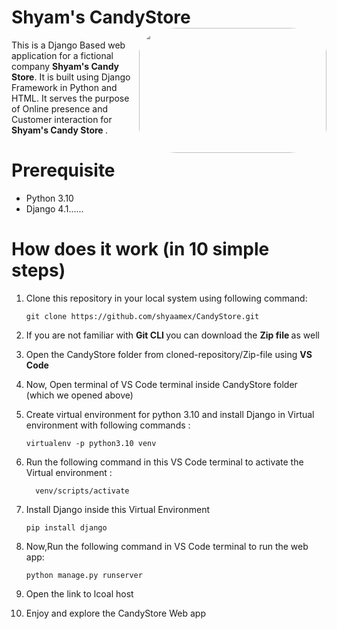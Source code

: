 # Shyam's CandyStore <img style="border-radius: 20%;" src="https://images.pexels.com/photos/557665/pexels-photo-557665.jpeg?auto=compress&cs=tinysrgb&w=600" height=200 width=300 align="right" >
This is a Django Based web application for a fictional company <b> Shyam's Candy Store</b>. It is built using Django Framework in Python and HTML. 
It serves the purpose of Online presence and Customer interaction for <b> Shyam's Candy Store </b>. 

# Prerequisite
* Python 3.10
* Django 4.1......


# How does it work (in 10 simple steps)

1. Clone this repository in your local system using following command: 
    ```
    git clone https://github.com/shyaamex/CandyStore.git
    ```
2. If you are not familiar with <b> Git CLI </b> you can download the <b> Zip file </b> as well
3. Open the CandyStore folder from cloned-repository/Zip-file using <b> VS Code </b>
4. Now, Open terminal of VS Code terminal inside CandyStore folder (which we opened above)
5. Create virtual environment for python 3.10 and install Django in Virtual environment with following commands :
	```
	virtualenv -p python3.10 venv
	```
6. Run the following command in this VS Code terminal to activate the Virtual environment : 
    ```
	  venv/scripts/activate
    ```
    
7. Install Django inside this Virtual Environment
	```
	pip install django
	```
9. Now,Run the following command in VS Code terminal to run the web app:
     ```
    python manage.py runserver
     ```
     
8. Open the link to lcoal host
9. Enjoy and explore the CandyStore Web app


